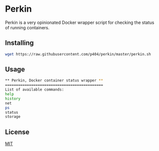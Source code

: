 # Perkin
Perkin is a very opinionated Docker wrapper script for checking the status of running containers.

## Installing
```bash
wget https://raw.githubusercontent.com/p404/perkin/master/perkin.sh 
```

## Usage
```bash
** Perkin, Docker container status wrapper **
=============================================
List of available commands:
help
history
net
ps
status
storage
```
## License
[MIT](https://github.com/p404/perkin/blob/master/LICENSE)












